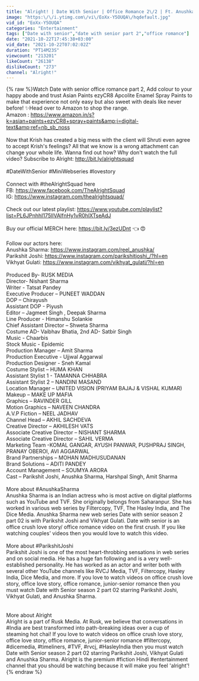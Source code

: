```yaml
---
title: "Alright! | Date With Senior | Office Romance 2\/2 | Ft. Anushka Sharma, Parikshit Joshi & Vikhyat G"
image: "https:\/\/i.ytimg.com\/vi\/EoXx-Y5OUQA\/hqdefault.jpg"
vid_id: "EoXx-Y5OUQA"
categories: "Entertainment"
tags: ["Date with senior","date with senior part 2","office romance"]
date: "2021-10-22T17:45:38+03:00"
vid_date: "2021-10-22T07:02:02Z"
duration: "PT14M23S"
viewcount: "213201"
likeCount: "26138"
dislikeCount: "273"
channel: "Alright!"
---
```

{% raw %}Watch Date with senior office romance part 2, Add colour to your happy abode and trust Asian Paints ezyCR8 Apcolite Enamel Spray Paints to make that experience not only easy but also sweet with deals like never before! ✨Head over to Amazon to shop the range.<br />Amazon : <a rel="nofollow" target="blank" href="https://www.amazon.in/s?k=asian+paints+ezyCR8+spray+paints&amp;i=digital-text&amp;ref=nb_sb_noss">https://www.amazon.in/s?k=asian+paints+ezyCR8+spray+paints&amp;i=digital-text&amp;ref=nb_sb_noss</a><br /><br />Now that Krish has created a big mess with the client will Shruti even agree to accept Krish's feelings? All that we know is a wrong attachment can change your whole life. Wanna find out how? Why don't watch the full video? Subscribe to Alright: <a rel="nofollow" target="blank" href="http://bit.ly/alrightsquad">http://bit.ly/alrightsquad</a><br /><br />#DateWithSenior #MiniWebseries #lovestory<br /><br />Connect with #theAlrightSquad here<br />FB: <a rel="nofollow" target="blank" href="https://www.facebook.com/TheAlrightSquad">https://www.facebook.com/TheAlrightSquad</a><br />IG: <a rel="nofollow" target="blank" href="https://www.instagram.com/thealrightsquad/">https://www.instagram.com/thealrightsquad/</a><br /><br />Check out our latest playlist: <a rel="nofollow" target="blank" href="https://www.youtube.com/playlist?list=PL6JPnhhI175lIVAlfnHy1vR0hlXTseAdJ">https://www.youtube.com/playlist?list=PL6JPnhhI175lIVAlfnHy1vR0hlXTseAdJ</a><br /><br />Buy our official MERCH here: <a rel="nofollow" target="blank" href="https://bit.ly/3ezUDnt">https://bit.ly/3ezUDnt</a>  👈  😍<br /><br />Follow our actors here:<br />Anushka Sharma: <a rel="nofollow" target="blank" href="https://www.instagram.com/reel_anushka/">https://www.instagram.com/reel_anushka/</a><br />Parikshit Joshi: <a rel="nofollow" target="blank" href="https://www.instagram.com/parikshitjoshi_/?hl=en">https://www.instagram.com/parikshitjoshi_/?hl=en</a><br />Vikhyat Gulati: <a rel="nofollow" target="blank" href="https://www.instagram.com/vikhyat_gulati/?hl=en">https://www.instagram.com/vikhyat_gulati/?hl=en</a><br /><br />Produced By- RUSK MEDIA<br />Director- Nishant Sharma<br />Writer - Tatsat Pandey<br />Executive Producer – PUNEET WADDAN <br />DOP – Chirayush<br />Assistant DOP  - Piyush<br />Editor – Jagmeet Singh , Deepak Sharma<br />Line Producer - Himanshu Solankie <br />Chief Assistant Director – Shweta Sharma<br />Costume AD- Vaibhav Bhatia, 2nd AD- Satbir Singh<br />Music - Chaarbis <br />Stock Music - Epidemic<br />Production Manager – Amit Sharma <br />Production Executive - Ujjwal Aggarwal<br />Production Designer  - Sneh Kamal<br />Costume Stylist – HUMA KHAN<br />Assistant Stylist 1 - TAMANNA CHHABRA<br />Assistant Stylist 2 – NANDINI MASAND<br />Location Manager – UNITED VISION (PRIYAM BAJAJ &amp; VISHAL KUMAR)<br />Makeup – MAKE UP MAFIA<br />Graphics – RAVINDER GILL<br />Motion Graphics – NAVEEN CHANDRA<br />A.V.P Fiction – NEEL JADHAV<br />Channel Head – AKHIL SACHDEVA<br />Creative Director – AKHILESH VATS<br />Associate Creative Director – NISHANT SHARMA<br />Associate Creative Director – SAHIL VERMA<br />Marketing Team -KOMAL GANGAR, AYUSH PANWAR, PUSHPRAJ SINGH, PRANAY OBEROI, AVI AGGARWAL<br />Brand Partnerships – MOHAN MADHUSUDANAN<br />Brand Solutions – ADITI PANDEY<br />Account Management – SOUMYA ARORA <br />Cast – Parikshit Joshi, Anushka Sharma, Harshpal Singh, Amit Sharma<br /><br />More about #AnushkaSharma<br />Anushka Sharma is an Indian actress who is most active on digital platforms such as YouTube and TVF. She originally belongs from Saharanpur.  She has worked in various web series by Filtercopy, TVF, The Hasley India, and The Dice Media. Anushka Sharma new web series Date with senior season 2 part 02 is with Parikshit Joshi and Vikhyat Gulati. Date with senior is an office crush love story/ office romance video on the first crush. If you like watching couples' videos then you would love to watch this video.<br /> <br />More about #ParikshitJoshi<br />Parikshit Joshi  is one of the most heart-throbbing sensations in web series and on social media. He has a huge fan following and is a very well-established personality. He has worked as an actor and writer both with several other YouTube channels like RVCJ Media, TVF, Filtercopy, Hasley India, Dice Media, and more. If you love to watch videos on office crush love story, office love story, office romance, junior-senior romance then you must watch Date with Senior season 2 part 02 starring Parikshit Joshi, Vikhyat Gulati, and Anushka Sharma. <br /><br /> <br />More about Alright<br />Alright is a part of Rusk Media. At Rusk, we believe that conversations in #India are best transformed into path-breaking ideas over a cup of steaming hot chai! If you love to watch videos on office crush love story, office love story, office romance, junior-senior romance #filtercopy, #dicemedia, #timeliners, #TVF, #rvcj, #HasleyIndia then you must watch Date with Senior season 2 part 02 starring Parikshit Joshi, Vikhyat Gulati and Anushka Sharma. Alright is the premium #fiction Hindi #entertainment channel that you should be watching because it will make you feel 'alright'!{% endraw %}
